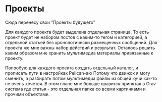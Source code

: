 # Проекты
Сюда перенесу свои "Проекты будущего"

Для каждого проекта будет выделена отдельная страница. То есть проект будет не набором постов с каким-то тегом и категорией, а отдельной статьей без хронологически размещенных сообщений. Для проекта же мне важны набор действий и результат. Осталось решить каким образом мне хранить мультимедиа материалы привязанные к проекту.

Попробую для каждого проекта создать отдельный каталог, и прописать пути в настройках Pelican-аю Потому что движок я могу сменить, а разбирать потом мультимедиа файлы из общей кучи как-то не очень хочется. В этом плане мне больше нравится принятая в Grav система где статья - это отдельная папка со всеми картинками и прочими объектами.
